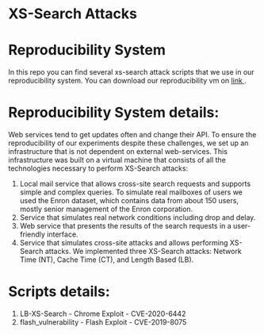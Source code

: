 # XS-Search Attacks
# Reproducibility System
In this repo you can find several xs-search attack scripts that we use in our reproducibility system.
You can download our reproducibility vm on <a href="https://uconn-my.sharepoint.com/:f:/g/personal/amir_herzberg_uconn_edu1/Em06gpKEq9ZDuirdSg6xbZoBqNdb2iJQQpTM7-28ZDdJgg?e=WKbkqH"> link </a>.

# Reproducibility System details:
Web services tend to get updates often and change their API. To ensure the reproducibility of our experiments despite these challenges, we set up an infrastructure that is not dependent on external web-services. This infrastructure was built on a virtual machine that consists of all the technologies necessary to perform XS-Search attacks:
1. Local mail service that allows cross-site search requests and supports simple and complex queries. To simulate real mailboxes of users we used the Enron dataset, which contains data from about 150 users, mostly senior management of the Enron corporation.
2. Service that simulates real network conditions including drop and delay.
3. Web service that presents the results of the search requests in a user-friendly interface.
4. Service that simulates cross-site attacks and allows performing XS-Search attacks. We implemented three XS-Search attacks: Network Time (NT), Cache Time (CT), and Length Based (LB). 

# Scripts details:
1. LB-XS-Search - Chrome Exploit - CVE-2020-6442
2. flash_vulnerability - Flash Exploit - CVE-2019-8075
